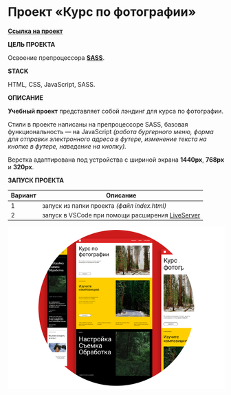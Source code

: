 #  Проект «Курс по фотографии»
**[Ссылка на проект](https://geniav.github.io/photo-lessons/index.html)**

**ЦЕЛЬ ПРОЕКТА**

Освоение препроцессора [**SASS**](https://sass-lang.com/).

**STACK**

HTML, CSS, JavaScript, SASS.

**ОПИСАНИЕ**

**Учебный проект** представляет собой лэндинг для курса по фотографии.

Стили в проекте написаны на препроцессоре SASS, базовая функциональность — на JavaScript _(работа бургерного меню, форма для отправки электронного адреса в футере, изменение текста на кнопке в футере, наведение на кнопку)._

Верстка адаптирована под устройства с шириной экрана **1440px**, **768px** и **320px**.

**ЗАПУСК ПРОЕКТА**

   | Вариант | Описание |
| ------ | ------ |
| 1 | запуск из папки проекта _(файл index.html)_ |
| 2 | запуск в VSCode при помощи расширения [LiveServer](https://marketplace.visualstudio.com/items?itemName=ritwickdey.LiveServer) |

![Preview](./images/demoo.png)
